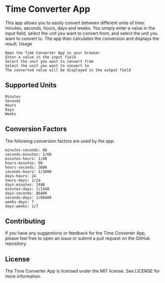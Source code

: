 # **Time Converter App**

This app allows you to easily convert between different units of time: minutes, seconds, hours, days and weeks. You simply enter a value in the input field, select the unit you want to convert from, and select the unit you want to convert to. The app then calculates the conversion and displays the result.
Usage

    Open the Time Converter App in your browser
    Enter a value in the input field
    Select the unit you want to convert from
    Select the unit you want to convert to
    The converted value will be displayed in the output field

## **Supported Units**

    Minutes
    Seconds
    Hours
    Days
    Weeks

## **Conversion Factors**

The following conversion factors are used by the app:

    minutes-seconds: 60
    seconds-minutes: 1/60
    minutes-hours: 1/60
    hours-minutes: 60
    hours-seconds: 3600
    seconds-hours: 1/3600
    days-hours: 24
    hours-days: 1/24
    days-minutes: 1440
    minutes-days: 1/1440
    days-seconds: 86400
    seconds-days: 1/86400
    weeks-days: 7
    days-weeks: 1/7


## **Contributing**

If you have any suggestions or feedback for the Time Converter App, please feel free to open an issue or submit a pull request on the GitHub repository.

## **License**

The Time Converter App is licensed under the MIT license. See LICENSE for more information.